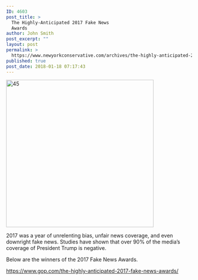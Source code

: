 ```yaml
---
ID: 4603
post_title: >
  The Highly-Anticipated 2017 Fake News
  Awards
author: John Smith
post_excerpt: ""
layout: post
permalink: >
  https://www.newyorkconservative.com/archives/the-highly-anticipated-2017-fake-news-awards/
published: true
post_date: 2018-01-18 07:17:43
---
```

<a href="https://www.newyorkconservative.com/wp-content/uploads/2017/01/45.jpg"><img class="alignnone size-full wp-image-4472" src="https://www.newyorkconservative.com/wp-content/uploads/2017/01/45.jpg" alt="45" width="400" height="400" /></a>

2017 was a year of unrelenting bias, unfair news coverage, and even downright fake news. Studies have shown that over 90% of the media’s coverage of President Trump is negative.

Below are the winners of the 2017 Fake News Awards.

<a href="https://www.gop.com/the-highly-anticipated-2017-fake-news-awards/">https://www.gop.com/the-highly-anticipated-2017-fake-news-awards/</a>